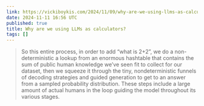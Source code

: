 ```yaml
---
link: https://vickiboykis.com/2024/11/09/why-are-we-using-llms-as-calculators/
date: 2024-11-11 16:56 UTC
published: true
title: Why are we using LLMs as calculators?
tags: []
---
```


> So this entire process, in order to add “what is 2+2”, we do a non-deterministic a lookup from an enormous hashtable that contains the sum of public human knowledge we’ve seen fit to collect for our dataset, then we squeeze it through the tiny, nondeterministic funnels of decoding strategies and guided generation to get to an answer from a sampled probability distribution. These steps include a large amount of actual humans in the loop guiding the model throughout its various stages.
